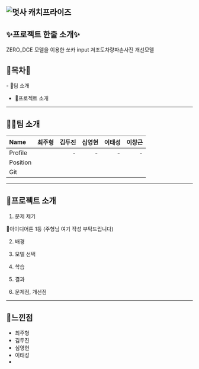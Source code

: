 ![멋사 캐치프라이즈](https://user-images.githubusercontent.com/66891085/148351155-642ec56e-4843-4e85-8f37-a5c973e55eb8.png)
--------------------------------------------------------------------------
## ✨프로젝트 한줄 소개✨

ZERO_DCE 모델을 이용한 쏘카 input 저조도차량파손사진 개선모델

## 🎁목차🎁

‍- 🤽‍팀 소개
- 🍕프로젝트 소개

--------------------------------------------------------------------------
## 🤽‍♂️팀 소개

|Name|최주형|김두진|심영현|이태성|이창근|
|:---|:---:|---:|---:|---:|---:|
|Profile||-|-|-|-|
|Position|||
|Git|||

--------------------------------------------------------------------------
## 🍕프로젝트 소개

1. 문제 제기

  🥇아이디어톤 1등
(주형님 여기 작성 부탁드립니다)

2. 배경

3. 모델 선택

4. 학습

5. 결과

6. 문제점, 개선점
--------------------------------------------------------------------------
## 🎋느낀점

- 최주형
- 김두진
- 심영현
- 이태성
- 
